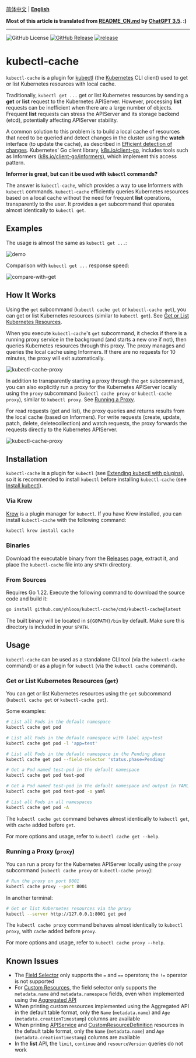 [简体中文](README_CN.md) | **[English](README.md)**

**Most of this article is translated from [README_CN.md](README_CN.md) by [ChatGPT 3.5](https://chatgpt.com/). :)**

---

![GitHub License](https://img.shields.io/github/license/yhlooo/kubectl-cache)
[![GitHub Release](https://img.shields.io/github/v/release/yhlooo/kubectl-cache)](https://github.com/yhlooo/kubectl-cache/releases/latest)
[![release](https://github.com/yhlooo/kubectl-cache/actions/workflows/release.yaml/badge.svg)](https://github.com/yhlooo/kubectl-cache/actions/workflows/release.yaml)

# kubectl-cache

`kubectl-cache` is a plugin for [kubectl](https://kubernetes.io/docs/reference/kubectl/) (the [Kubernetes](https://kubernetes.io) CLI client) used to get or list Kubernetes resources with local cache.

Traditionally, `kubectl get ...` get or list Kubernetes resources by sending a **get** or **list** request to the Kubernetes APIServer. However, processing **list** requests can be inefficient when there are a large number of objects. Frequent **list** requests can stress the APIServer and its storage backend (etcd), potentially affecting APIServer stability.

A common solution to this problem is to build a local cache of resources that need to be queried and detect changes in the cluster using the **watch** interface (to update the cache), as described in [Efficient detection of changes](https://kubernetes.io/docs/reference/using-api/api-concepts/#efficient-detection-of-changes). Kubernetes' Go client library, [k8s.io/client-go](https://pkg.go.dev/k8s.io/client-go), includes tools such as Informers ([k8s.io/client-go/informers](https://pkg.go.dev/k8s.io/client-go/informers)), which implement this access pattern.

**Informer is great, but can it be used with `kubectl` commands?**

The answer is `kubectl-cache`, which provides a way to use Informers with `kubectl` commands. `kubectl-cache` efficiently queries Kubernetes resources based on a local cache without the need for frequent **list** operations, transparently to the user. It provides a `get` subcommand that operates almost identically to `kubectl get`.

## Examples

The usage is almost the same as `kubectl get ...`:

![demo](docs/images/demo.gif)

Comparison with `kubectl get ...` response speed:

![compare-with-get](docs/images/compare-with-get.gif)

## How It Works

Using the `get` subcommand (`kubectl cache get` or `kubectl-cache get`), you can get or list Kubernetes resources (similar to `kubectl get`). See [Get or List Kubernetes Resources](#get-or-list-kubernetes-resources-get).

When you execute `kubectl-cache`'s `get` subcommand, it checks if there is a running proxy service in the background (and starts a new one if not), then queries Kubernetes resources through this proxy. The proxy manages and queries the local cache using Informers. If there are no requests for 10 minutes, the proxy will exit automatically.

![kubectl-cache-proxy](docs/images/kubectl-cache-get.drawio.svg)

In addition to transparently starting a proxy through the `get` subcommand, you can also explicitly run a proxy for the Kubernetes APIServer locally using the `proxy` subcommand (`kubectl cache proxy` or `kubectl-cache proxy`), similar to `kubectl proxy`. See [Running a Proxy](#running-a-proxy-proxy).

For read requests (get and list), the proxy queries and returns results from the local cache (based on Informers). For write requests (create, update, patch, delete, deletecollection) and watch requests, the proxy forwards the requests directly to the Kubernetes APIServer.

![kubectl-cache-proxy](docs/images/kubectl-cache-proxy.drawio.svg)

## Installation

`kubectl-cache` is a plugin for `kubectl` (see [Extending kubectl with plugins](https://kubernetes.io/docs/tasks/extend-kubectl/kubectl-plugins/)), so it is recommended to install `kubectl` before installing `kubectl-cache` (see [Install kubectl](https://kubernetes.io/docs/tasks/tools/#kubectl)).

### Via Krew

[Krew](https://krew.sigs.k8s.io/) is a plugin manager for `kubectl`. If you have Krew installed, you can install `kubectl-cache` with the following command:

```bash
kubectl krew install cache
```

### Binaries

Download the executable binary from the [Releases](https://github.com/yhlooo/kubectl-cache/releases) page, extract it, and place the `kubectl-cache` file into any `$PATH` directory.

### From Sources

Requires Go 1.22. Execute the following command to download the source code and build it:

```bash
go install github.com/yhlooo/kubectl-cache/cmd/kubectl-cache@latest
```

The built binary will be located in `${GOPATH}/bin` by default. Make sure this directory is included in your `$PATH`.

## Usage

`kubectl-cache` can be used as a standalone CLI tool (via the `kubectl-cache` command) or as a plugin for `kubectl` (via the `kubectl cache` command).

### Get or List Kubernetes Resources (`get`)

You can get or list Kubernetes resources using the `get` subcommand (`kubectl cache get` or `kubectl-cache get`).

Some examples:

```bash
# List all Pods in the default namespace
kubectl cache get pod

# List all Pods in the default namespace with label app=test
kubectl cache get pod -l 'app=test'

# List all Pods in the default namespace in the Pending phase
kubectl cache get pod --field-selector 'status.phase=Pending'

# Get a Pod named test-pod in the default namespace
kubectl cache get pod test-pod

# Get a Pod named test-pod in the default namespace and output in YAML format
kubectl cache get pod test-pod -o yaml

# List all Pods in all namespaces
kubectl cache get pod -A
```

The `kubectl cache get` command behaves almost identically to `kubectl get`, with `cache` added before `get`.

For more options and usage, refer to `kubectl cache get --help`.

### Running a Proxy (`proxy`)

You can run a proxy for the Kubernetes APIServer locally using the `proxy` subcommand (`kubectl cache proxy` or `kubectl-cache proxy`):

```bash
# Run the proxy on port 8001
kubectl cache proxy --port 8001
```

In another terminal:

```bash
# Get or list Kubernetes resources via the proxy
kubectl --server http://127.0.0.1:8001 get pod
```

The `kubectl cache proxy` command behaves almost identically to `kubectl proxy`, with `cache` added before `proxy`.

For more options and usage, refer to `kubectl cache proxy --help`.

## Known Issues

- The [Field Selector](https://kubernetes.io/docs/concepts/overview/working-with-objects/field-selectors/) only supports the `=` and `==` operators; the `!=` operator is not supported
- For [Custom Resources](https://kubernetes.io/docs/concepts/extend-kubernetes/api-extension/custom-resources/), the field selector only supports the `metadata.name` and `metadata.namespace` fields, even when implemented using the [Aggregated API](https://kubernetes.io/docs/concepts/extend-kubernetes/api-extension/custom-resources/#api-server-aggregation)
- When printing custom resources implemented using the Aggregated API in the default table format, only the `Name` (`metadata.name`) and `Age` (`metadata.creationTimestamp`) columns are available
- When printing [APIService](https://kubernetes.io/docs/reference/kubernetes-api/cluster-resources/api-service-v1/) and [CustomResourceDefinition](https://kubernetes.io/docs/reference/kubernetes-api/extend-resources/custom-resource-definition-v1/) resources in the default table format, only the `Name` (`metadata.name`) and `Age` (`metadata.creationTimestamp`) columns are available
- In the **list** API, the `limit`, `continue` and `resourceVersion` queries do not work
